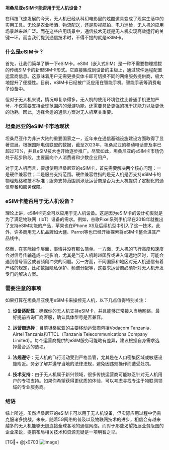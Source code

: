 **坦桑尼亚eSIM卡能否用于无人机设备？**

在科技飞速发展的今天，无人机已经从科幻电影里的炫酷道具变成了现实生活中的实用工具。无论是农业喷洒、物流配送，还是影视航拍、电力巡检，无人机的应用场景越来越广泛。而在这些应用场景中，通信技术无疑是无人机实现高效运行的关键一环。而当我们提到通信技术时，不得不提的就是eSIM卡。

### 什么是eSIM卡？

首先，让我们简单了解一下eSIM卡。eSIM（嵌入式SIM）是一种不需要物理插拔的传统SIM卡的新型SIM卡形式。它直接集成到设备的主板上，通过软件远程配置运营商信息。这意味着用户无需更换实体卡即可切换不同的网络服务提供商，极大地提升了便捷性。目前，eSIM卡已经被广泛应用在智能手机、智能手表等消费电子设备中。

但对于无人机来说，情况却复杂得多。无人机的使用环境往往比普通手机更加严苛，不仅需要支持全球范围内的漫游功能，还需要具备更强的抗干扰能力以及更低的功耗。因此，选择合适的通信方案对无人机至关重要。

### 坦桑尼亚的eSIM卡市场现状

坦桑尼亚作为非洲大陆的重要国家之一，近年来在通信基础设施建设方面取得了显著进展。根据国际电信联盟的数据，截至2023年，坦桑尼亚的移动电话普及率已超过70%，并且eSIM技术也开始逐步推广。尽管如此，坦桑尼亚的eSIM卡市场仍处于起步阶段，主要面向个人消费者和少数企业用户。

对于无人机而言，要想使用坦桑尼亚的eSIM卡，首先需要解决两个核心问题：一是硬件兼容性；二是服务支持范围。硬件兼容性指的是无人机是否支持eSIM卡的物理规格和技术标准；服务支持范围则涉及运营商是否为无人机提供了定制化的通信套餐和服务保障。

### eSIM卡能否用于无人机设备？

理论上讲，eSIM卡完全可以应用于无人机设备。这是因为eSIM卡的设计初衷就是为了满足物联网（IoT）设备的需求。例如，谷歌Pixel系列手机早在2018年就推出了支持eSIM功能的产品，苹果也在iPhone XS及后续机型中引入了这一技术。此外，许多商用无人机品牌如大疆、Parrot等也已经开始探索将eSIM卡整合进其产品线中。

然而，在实际操作层面，事情并没有那么简单。一方面，无人机的飞行高度和速度会对信号传输造成一定影响，尤其是当无人机跨越国界或进入偏远地区时，可能会遇到信号盲区或者频段冲突的问题。另一方面，不同国家和地区对无人机通信有着严格的规定，比如数据隐私保护、频谱分配等，这要求运营商必须针对无人机开发专门的解决方案。

### 需要注意的事项

如果打算在坦桑尼亚使用eSIM卡来操控无人机，以下几点值得特别关注：

1. **设备适配性**：确保你的无人机支持eSIM卡，并且能够正常接入当地网络。最好提前咨询厂商客服，确认具体型号是否兼容。
   
2. **运营商选择**：目前坦桑尼亚的主要移动运营商包括Vodacom Tanzania、Airtel Tanzania和TTCL（Tanzania Telecommunications Company Limited）。每个运营商提供的eSIM服务可能略有差异，建议根据自身需求选择最合适的选项。

3. **法规遵守**：无人机的飞行活动受到严格监管，尤其是在人口密集区域或敏感设施附近。务必了解并遵守当地的法律法规，避免因违规操作而遭受处罚。

4. **技术支持**：由于无人机属于新兴领域，很多传统运营商可能缺乏针对无人机用户的专项支持。如果你希望获得更优质的体验，可以考虑寻找专注于物联网领域的专业服务商。

### 结语

综上所述，虽然坦桑尼亚的eSIM卡可以用于无人机设备，但实际应用过程中仍需克服诸多挑战。未来，随着5G网络的普及以及物联网技术的进步，相信会有越来越多的无人机能够无缝连接全球各地的通信网络。而对于那些渴望拓展业务版图的企业来说，提前布局相关技术和资源无疑是一项明智之举。

[TG💪+ @jx0703 ![Image](https://github.com/user-attachments/assets/dbca1d08-cadb-493c-b0ec-ad6f7a83f270)]